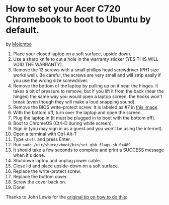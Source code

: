 # How to set your Acer C720 Chromebook to boot to Ubuntu by default.
by [Mojombo](https://gist.github.com/mojombo)

1. Place your closed laptop on a soft surface, upside down.
1. Use a sharp knife to cut a hole in the warranty sticker (YES THIS WILL VOID THE WARRANTY).
1. Remove the 13 screws with a small phillips head screwdriver (PH1 size works well). Be careful, the screws are very small and will strip easily if you use the wrong size screwdriver.
1. Remove the bottom of the laptop by pulling up on it near the hinges. It takes a bit of pressure to remove, but if you lift it from the back (near the hinges) the same way you would open a laptop screen, the hooks won't break (even though they will make a loud snapping sound).
1. Remove the BIOS write-protect screw. It is labeled as #7 in [this image](http://www.chromium.org/_/rsrc/1381990807648/chromium-os/developer-information-for-chrome-os-devices/acer-c720-chromebook/c720-chromebook-annotated-innards.png)
1. With the bottom off, turn over the laptop and open the screen.
1. Plug the laptop in (it must be plugged in to boot with the bottom off).
1. Boot to ChromeOS (Ctrl-D during white screen).
1. Sign in (you may sign in as a guest and you won't be using the internet).
1. Open a terminal with Ctrl-Alt-T
1. Type `shell` and press Enter.
1. Run `sudo /usr/share/vboot/bin/set_gbb_flags.sh 0x489`
1. It should take a few seconds to complete and print a SUCCESS message when it's done.
1. Shutdown laptop and unplug power cable.
1. Close lid and place upside-down on a soft surface.
1. Replace the write-protect screw.
1. Replace the bottom cover.
1. Screw the cover back on.
1. Done!

Thanks to John Lewis for the [original tip on how to do this](https://johnlewis.ie/how-to-make-seabios-the-default-on-your-acer-c720/): 